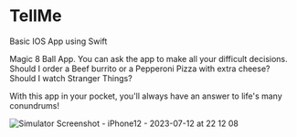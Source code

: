 # TellMe
Basic IOS App using Swift

Magic 8 Ball App. You can ask the app to make all your difficult decisions. Should I order a Beef burrito or a Pepperoni Pizza with extra cheese? Should I watch Stranger Things? 


With this app in your pocket, you'll always have an answer to life's  many conundrums!

![Simulator Screenshot - iPhone12 - 2023-07-12 at 22 12 08](https://github.com/Aysenurguller/TellMe/assets/75699010/46a25c0c-42ad-466d-8c02-976e126a01f1)
